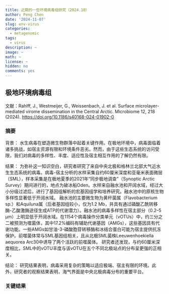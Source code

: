 ```yaml
---
title: 近期的一些环境病毒组研究（2024.10）
author: Peng Chen
date: '2024-11-07'
slug: env-virus
categories:
  - metagenomic
tags:
  - virus
description: ~
image: ~
math: ~
license: ~
hidden: no
comments: yes
---
```


## 极地环境病毒组

文献：Rahlff, J., Westmeijer, G., Weissenbach, J. et al. Surface microlayer-mediated virome dissemination in the Central Arctic. Microbiome 12, 218 (2024). https://doi.org/10.1186/s40168-024-01902-0

### 摘要

背景：
水生病毒在塑造微生物群落中起着关键作用。在极地环境中，病毒面临着诸多挑战，如宿主资源有限和环境条件恶劣。然而，由于这些生态系统的访问受限，我们对病毒的多样性、丰度、适应性及宿主相互作用的了解仍然有限。

结果：
为弥补这一知识空白，研究者研究了来自中央北极和格林兰北部大气近水生生态系统的病毒。病毒-宿主分析的水样采集自约60厘米深度和亚毫米表面微层（SML），样本采集是在极地夏季的2021年“同步极地调查”（Synoptic Arctic Survey）期间进行的，地点为破冰船Oden。水样来自融水池和开阔水域，经过大小分级过滤后，进行了基因组解析的宏基因组学和培养研究。融水池中的原核生物多样性显著低于开阔水域。
融水池的主要微生物为黄杆菌属（Flavobacterium sp.）和Aquiluna属（后者基因组较小，仅为1.2 Mb，并具有通过磷酸乙酰转移酶-乙酸激酶途径生成ATP的代谢潜力）。融水池的病毒多样性在宿主部分（0.2–5 µm）上明显低于开阔水域。在1154个病毒操作分类单元（vOTUs）中，约三分之二被预测为噬菌体，其中17.2%编码有辅助代谢基因（AMGs），这些基因具有代谢功能。一些AMGs如甘油-3-磷酸胞苷转移酶和冰结合蛋白可能为宿主提供抗冻保护。前噬菌体常与SML基因组相关，且从北极SML菌株Leeuwenhoekiella aequorea Arc30中诱导了两个活跃的前噬菌体。
研究者还发现，与约60厘米深度相比，SML中的vOTU丰度与该vOTU在五个不同北极站点的分布呈更强的正相关。

结论：
研究结果表明，病毒采用复杂的策略以适应极端、宿主有限的环境。此外，研究者的观察结果表明，海气界面是中央北极病毒分布的重要平台。

### 关键结果

#### 
